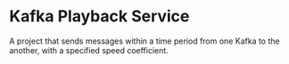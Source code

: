# Kafka Playback Service

A project that sends messages within a time period from one Kafka to the another, with a specified speed coefficient.  
